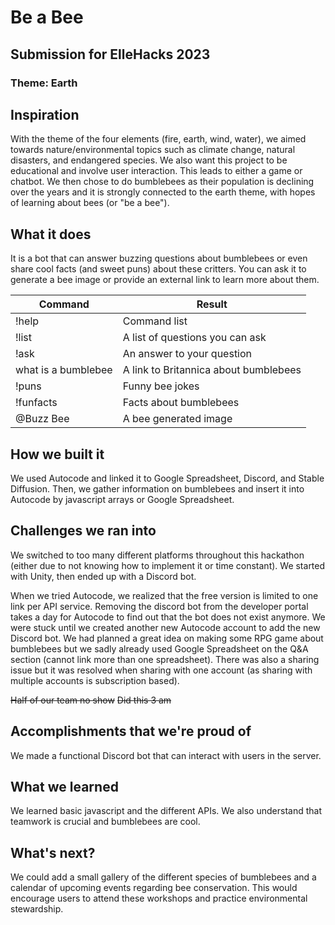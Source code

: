 # Be a Bee
## Submission for ElleHacks 2023
### Theme: Earth

## Inspiration
With the theme of the four elements (fire, earth, wind, water), we aimed towards nature/environmental topics such as climate change, natural disasters, and endangered species. We also want this project to be educational and involve user interaction. This leads to either a game or chatbot. We then chose to do bumblebees as their population is declining over the years and it is strongly connected to the earth theme, with hopes of learning about bees (or "be a bee").

## What it does
It is a bot that can answer buzzing questions about bumblebees or even share cool facts (and sweet puns) about these critters. You can ask it to generate a bee image or provide an external link to learn more about  them.

| Command      | Result |
| ----------- | ----------- |
| !help      | Command list    |
| !list      | A list of questions you can ask       |
| !ask   | An answer to your question        | 
| what is a bumblebee  | A link to Britannica about bumblebees      | 
| !puns   | Funny bee jokes  | 
| !funfacts   |  Facts about bumblebees  | 
| @Buzz Bee  |  A bee generated image  | 

## How we built it
We used Autocode and linked it to Google Spreadsheet, Discord, and Stable Diffusion. Then, we gather information on bumblebees and insert it into Autocode by javascript arrays or Google Spreadsheet.

## Challenges we ran into
We switched to too many different platforms throughout this hackathon (either due to not knowing how to implement it or time constant). We started with Unity, then ended up with a Discord bot. 

When we tried Autocode, we realized that the free version is limited to one link per API service. Removing the discord bot from the developer portal takes a day for Autocode to find out that the bot does not exist anymore. We were stuck until we created another new Autocode account to add the new Discord bot. We had planned a great idea on making some RPG game about bumblebees but we sadly already used Google Spreadsheet on the Q&A section (cannot link more than one spreadsheet). There was also a sharing issue but it was resolved when sharing with one account (as sharing with multiple accounts is subscription based). 

~~Half of our team no show~~
~~Did this 3 am~~
## Accomplishments that we're proud of
We made a functional Discord bot that can interact with users in the server.

## What we learned
We learned basic javascript and the different APIs. We also understand that teamwork is crucial and bumblebees are cool.

## What's next?
We could add a small gallery of the different species of bumblebees and a calendar of upcoming events regarding bee conservation. This would encourage users to attend these workshops and practice environmental stewardship.
